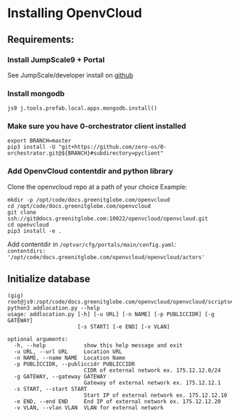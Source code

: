 # Installing OpenvCloud

## Requirements:

### Install JumpScale9 + Portal

See JumpScale/developer install on [github](https://github.com/Jumpscale/developer)

### Install mongodb

```
js9 j.tools.prefab.local.apps.mongodb.install()
```


### Make sure you have 0-orchestrator client installed

```
export BRANCH=master
pip3 install -U "git+https://github.com/zero-os/0-orchestrator.git@${BRANCH}#subdirectory=pyclient"
```

### Add OpenvCloud contentdir and python library

Clone the openvcloud repo at a path of your choice
Example:
```
mkdir -p /opt/code/docs.greenitglobe.com/openvcloud
cd /opt/code/docs.greenitglobe.com/openvcloud
git clone ssh://git@docs.greenitglobe.com:10022/openvcloud/openvcloud.git
cd openvcloud
pip3 install -e .
```

Add contentdir in `/optvar/cfg/portals/main/config.yaml`:  
`contentdirs:  '/opt/code/docs.greenitglobe.com/openvcloud/openvcloud/actors'`



## Initialize database

```
(gig) root@js9:/opt/code/docs.greenitglobe.com/openvcloud/openvcloud/scripts# python3 addlocation.py --help
usage: addlocation.py [-h] [-u URL] [-n NAME] [-p PUBLICCIDR] [-g GATEWAY]
                      [-s START] [-e END] [-v VLAN]

optional arguments:
  -h, --help            show this help message and exit
  -u URL, --url URL     Location URL
  -n NAME, --name NAME  Location Name
  -p PUBLICCIDR, --publiccidr PUBLICCIDR
                        CIDR of external network ex. 175.12.12.0/24
  -g GATEWAY, --gateway GATEWAY
                        Gateway of external network ex. 175.12.12.1
  -s START, --start START
                        Start IP of external network ex. 175.12.12.10
  -e END, --end END     End IP of external network ex. 175.12.12.20
  -v VLAN, --vlan VLAN  VLAN for external network
```
